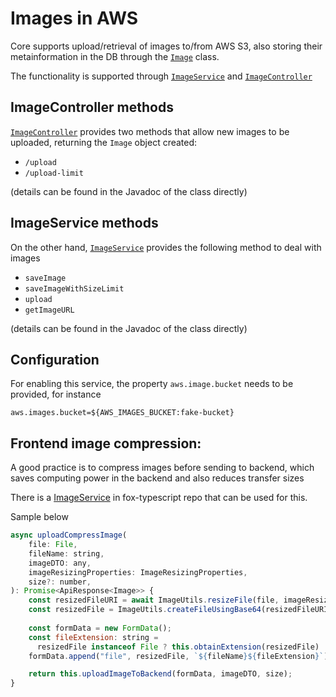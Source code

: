# Images in AWS

Core supports upload/retrieval of images to/from AWS S3, also storing their metainformation in the DB through the 
[`Image`](../modules/ensolvers-core-common/src/main/java/com/ensolvers/core/common/model/Image.java) class. 

The functionality is supported through [`ImageService`](../modules/ensolvers-core-common/src/main/java/com/ensolvers/core/common/services/ImageService.java) 
and [`ImageController`](../modules/ensolvers-core-backend-api/src/main/java/com/ensolvers/core/api/controller/ImageController.java)

## ImageController methods

[`ImageController`](../modules/ensolvers-core-backend-api/src/main/java/com/ensolvers/core/api/controller/ImageController.java) provides two methods 
that allow new images to be uploaded, returning the `Image` object created:

- `/upload` 
- `/upload-limit`

(details can be found in the Javadoc of the class directly)

## ImageService methods

On the other hand, [`ImageService`](../modules/ensolvers-core-common/src/main/java/com/ensolvers/core/common/services/ImageService.java) provides the following method
to deal with images

- `saveImage`
- `saveImageWithSizeLimit`
- `upload`
- `getImageURL`

(details can be found in the Javadoc of the class directly)

## Configuration

For enabling this service, the property `aws.image.bucket` needs to be provided, for instance

```
aws.images.bucket=${AWS_IMAGES_BUCKET:fake-bucket}
``` 

## Frontend image compression:

A good practice is to compress images before sending to backend, which saves computing power in the backend and also reduces
transfer sizes

There is a [ImageService](https://github.com/ensolvers/fox-typescript/blob/master/services/ImageService.ts) in fox-typescript repo that can be used for this. 

Sample below

```javascript
async uploadCompressImage(
    file: File,
    fileName: string,
    imageDTO: any,
    imageResizingProperties: ImageResizingProperties,
    size?: number,
): Promise<ApiResponse<Image>> {
    const resizedFileURI = await ImageUtils.resizeFile(file, imageResizingProperties) as string;
    const resizedFile = ImageUtils.createFileUsingBase64(resizedFileURI);
        
    const formData = new FormData();
    const fileExtension: string =
      resizedFile instanceof File ? this.obtainExtension(resizedFile) : "";
    formData.append("file", resizedFile, `${fileName}${fileExtension}`);

    return this.uploadImageToBackend(formData, imageDTO, size);
}
```

